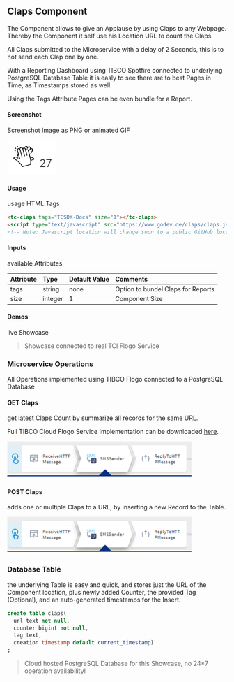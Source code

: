 ## Claps Component
The Component allows to give an Applause by using Claps to any Webpage.
Thereby the Component it self use his Location URL to count the Claps.

All Claps submitted to the Microservice with a delay of 2 Seconds, this is to not send each Clap one by one.

With a Reporting Dashboard using TIBCO Spotfire connected to underlying PostgreSQL Database Table it is easly to see there are to best Pages in Time, as Timestamps stored as well.

Using the Tags Attribute Pages can be even bundle for a Report. 

#### Screenshot
Screenshot Image as PNG or animated GIF

![alt-text](claps.png "Image")

#### Usage
usage HTML Tags

```html
<tc-claps tags="TCSDK-Docs" size="1"></tc-claps>
<script type="text/javascript" src="https://www.godev.de/claps/claps.js"></script> 
<!-- Note: Javascript location will change soon to a public GitHub location -->
```

#### Inputs
available Attributes

| Attribute       | Type            | Default Value | Comments                           |
| --------------- |:--------------- |:------------- |:---------------------------------- |
| tags            | string          | none          | Option to bundel Claps for Reports |
| size            | integer         | 1             | Component Size                     |

#### Demos
live Showcase

<tc-claps tags="TCSDK-Docs" size="1"></tc-claps>
<script type="text/javascript" src="element/claps.js"></script>

> Showcase connected to real TCI Flogo Service

### Microservice Operations
All Operations implemented using TIBCO Flogo connected to a PostgreSQL Database

#### GET Claps
get latest Claps Count by summarize all records for the same URL.

Full TIBCO Cloud Flogo Service Implementation can be downloaded [here](Flogo-Claps-Service.zip).

![alt-text](claps-flow.png "Image")

#### POST Claps
adds one or multiple Claps to a URL, by inserting a new Record to the Table.

![alt-text](claps-flow.png "Image")

### Database Table
the underlying Table is easy and quick, and stores just the URL of the Component location, plus newly added Counter, the provided Tag (Optional), and an auto-generated timestamps for the Insert.

```sql
create table claps(
  url text not null,
  counter bigint not null,
  tag text,
  creation timestamp default current_timestamp)
;
```
> Cloud hosted PostgreSQL Database for this Showcase, no 24*7 operation availability!  

